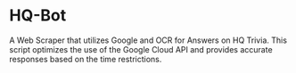 # HQ-Bot
A Web Scraper that utilizes Google and OCR for Answers on HQ Trivia. This script optimizes the use of the Google Cloud API and provides accurate responses based on the time restrictions.
